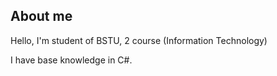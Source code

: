 ## About me

Hello, I'm student of BSTU, 2 course (Information Technology)

I have base knowledge in C#.

